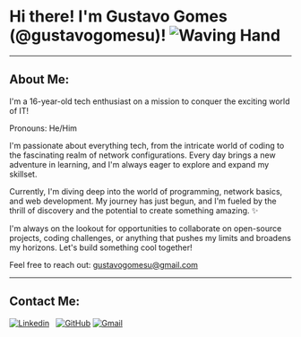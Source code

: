 # Hi there! I'm Gustavo Gomes (@gustavogomesu)! ![Waving Hand](https://media.giphy.com/media/3o7aD2saalBwwftBIY/giphy.gif)

---

## About Me:

I'm a 16-year-old tech enthusiast on a mission to conquer the exciting world of IT! 

Pronouns: He/Him

I'm passionate about everything tech, from the intricate world of coding to the fascinating realm of network configurations. Every day brings a new adventure in learning, and I'm always eager to explore and expand my skillset. 

Currently, I'm diving deep into the world of programming, network basics, and web development. My journey has just begun, and I'm fueled by the thrill of discovery and the potential to create something amazing. ✨

I'm always on the lookout for opportunities to collaborate on open-source projects, coding challenges, or anything that pushes my limits and broadens my horizons. Let's build something cool together! 

Feel free to reach out: gustavogomesu@gmail.com

---

## Contact Me:

[![Linkedin](https://img.shields.io/badge/LinkedIn-0077B5?style=for-the-badge&logo=linkedin&logoColor=white)](https://www.linkedin.com/in/gustavo-gomes-a03b76301/)
&nbsp;
[![GitHub](https://img.shields.io/badge/GitHub-100000?style=for-the-badge&logo=github&logoColor=white)](https://github.com/gustavogomesu)
[![Gmail](https://img.shields.io/badge/Gmail-D14836?style=for-the-badge&logo=gmail&logoColor=white)](mailto:gustavogomesu@gmail.com)